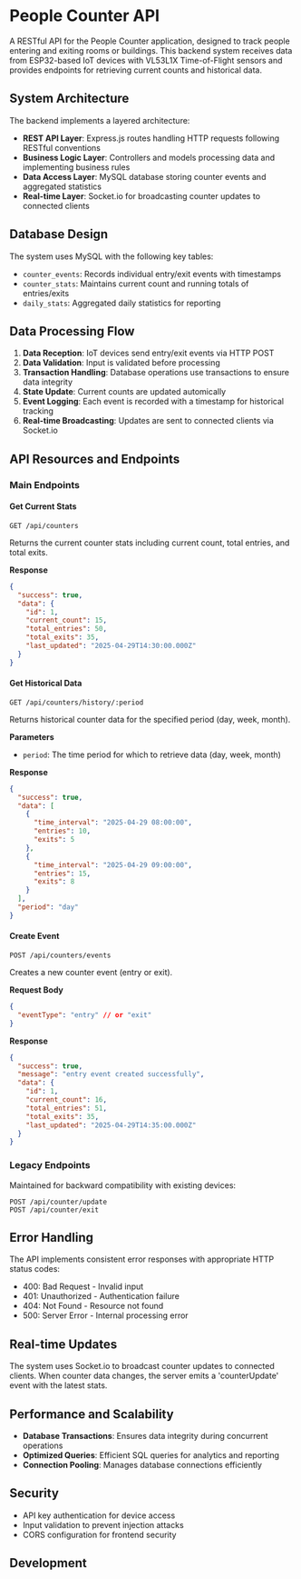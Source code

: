 # People Counter API

A RESTful API for the People Counter application, designed to track people entering and exiting rooms or buildings. This backend system receives data from ESP32-based IoT devices with VL53L1X Time-of-Flight sensors and provides endpoints for retrieving current counts and historical data.

## System Architecture

The backend implements a layered architecture:

- **REST API Layer**: Express.js routes handling HTTP requests following RESTful conventions
- **Business Logic Layer**: Controllers and models processing data and implementing business rules
- **Data Access Layer**: MySQL database storing counter events and aggregated statistics
- **Real-time Layer**: Socket.io for broadcasting counter updates to connected clients

## Database Design

The system uses MySQL with the following key tables:

- `counter_events`: Records individual entry/exit events with timestamps
- `counter_stats`: Maintains current count and running totals of entries/exits
- `daily_stats`: Aggregated daily statistics for reporting



## Data Processing Flow

1. **Data Reception**: IoT devices send entry/exit events via HTTP POST
2. **Data Validation**: Input is validated before processing
3. **Transaction Handling**: Database operations use transactions to ensure data integrity
4. **State Update**: Current counts are updated automically
5. **Event Logging**: Each event is recorded with a timestamp for historical tracking
6. **Real-time Broadcasting**: Updates are sent to connected clients via Socket.io

## API Resources and Endpoints

### Main Endpoints

#### Get Current Stats

```
GET /api/counters
```

Returns the current counter stats including current count, total entries, and total exits.

**Response**

```json
{
  "success": true,
  "data": {
    "id": 1,
    "current_count": 15,
    "total_entries": 50,
    "total_exits": 35,
    "last_updated": "2025-04-29T14:30:00.000Z"
  }
}
```

#### Get Historical Data

```
GET /api/counters/history/:period
```

Returns historical counter data for the specified period (day, week, month).

**Parameters**

- `period`: The time period for which to retrieve data (day, week, month)

**Response**

```json
{
  "success": true,
  "data": [
    {
      "time_interval": "2025-04-29 08:00:00",
      "entries": 10,
      "exits": 5
    },
    {
      "time_interval": "2025-04-29 09:00:00",
      "entries": 15,
      "exits": 8
    }
  ],
  "period": "day"
}
```

#### Create Event

```
POST /api/counters/events
```

Creates a new counter event (entry or exit).

**Request Body**

```json
{
  "eventType": "entry" // or "exit"
}
```

**Response**

```json
{
  "success": true,
  "message": "entry event created successfully",
  "data": {
    "id": 1,
    "current_count": 16,
    "total_entries": 51,
    "total_exits": 35,
    "last_updated": "2025-04-29T14:35:00.000Z"
  }
}
```

### Legacy Endpoints

Maintained for backward compatibility with existing devices:

```
POST /api/counter/update
POST /api/counter/exit
```

## Error Handling

The API implements consistent error responses with appropriate HTTP status codes:

- 400: Bad Request - Invalid input
- 401: Unauthorized - Authentication failure
- 404: Not Found - Resource not found
- 500: Server Error - Internal processing error

## Real-time Updates

The system uses Socket.io to broadcast counter updates to connected clients. When counter data changes, the server emits a 'counterUpdate' event with the latest stats.

## Performance and Scalability

- **Database Transactions**: Ensures data integrity during concurrent operations
- **Optimized Queries**: Efficient SQL queries for analytics and reporting
- **Connection Pooling**: Manages database connections efficiently

## Security

- API key authentication for device access
- Input validation to prevent injection attacks
- CORS configuration for frontend security

## Development

